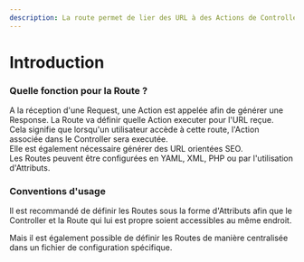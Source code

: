 ```yaml
---
description: La route permet de lier des URL à des Actions de Controller.
---
```


# Introduction

### Quelle fonction pour la Route ?

A la réception d'une Request, une Action est appelée afin de générer une Response. La Route va définir quelle Action executer pour l'URL reçue.\
Cela signifie que lorsqu'un utilisateur accède à cette route, l'Action associée dans le Controller sera executée.\
Elle est également nécessaire générer des URL orientées SEO.\
Les Routes peuvent être configurées en YAML, XML, PHP ou par l'utilisation d'Attributs.

### Conventions d'usage

Il est recommandé de définir les Routes sous la forme d'Attributs afin que le Controller et la Route qui lui est propre soient accessibles au même endroit.

Mais il est également possible de définir les Routes de manière centralisée dans un fichier de configuration spécifique.
